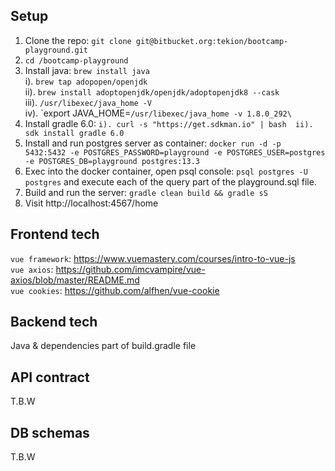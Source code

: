 ## Setup
1. Clone the repo: `git clone git@bitbucket.org:tekion/bootcamp-playground.git`
2. `cd /bootcamp-playground`  
3. Install java: `brew install java`  
i). `brew tap adopopen/openjdk`  
ii). `brew install adoptopenjdk/openjdk/adoptopenjdk8 --cask`  
iii). `/usr/libexec/java_home -V`  
iv). `export JAVA_HOME=````/usr/libexec/java_home -v 1.8.0_292\````  
4. Install gradle 6.0: `i). curl -s "https://get.sdkman.io" | bash  ii). sdk install gradle 6.0`  
5. Install  and run postgres server as container: `docker run -d -p 5432:5432 -e POSTGRES_PASSWORD=playground -e POSTGRES_USER=postgres -e POSTGRES_DB=playground postgres:13.3`  
6. Exec into the docker container, open psql console: `psql postgres -U postgres` and execute each of the query part of the playground.sql file.   
7. Build and run the server: `gradle clean build && gradle sS`  
8. Visit http://localhost:4567/home  

## Frontend tech  
`vue framework`: https://www.vuemastery.com/courses/intro-to-vue-js  
`vue axios`: https://github.com/imcvampire/vue-axios/blob/master/README.md  
`vue cookies`: https://github.com/alfhen/vue-cookie  

## Backend tech  

Java & dependencies part of build.gradle file  

## API contract  

T.B.W    

## DB schemas   

T.B.W  
